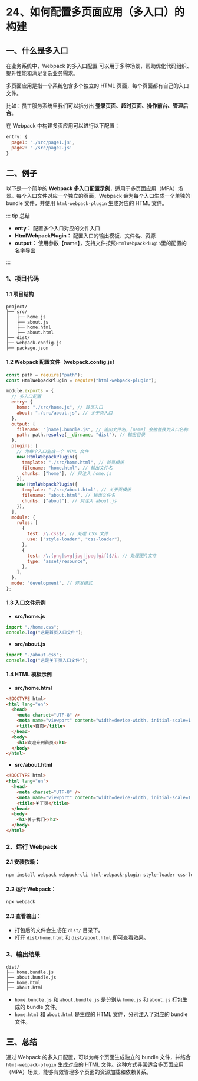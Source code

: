 # 24、如何配置多页面应用（多入口）的构建

## 一、什么是多入口

在业务系统中，Webpack 的多入口配置 可以用于多种场景，帮助优化代码组织、提升性能和满足复杂业务需求。

多页面应用是指一个系统包含多个独立的 HTML 页面，每个页面都有自己的入口文件。

比如：员工服务系统里我们可以拆分出 **登录页面、超时页面、操作前台、管理后台**。

在 Webpack 中构建多页应用可以进行以下配置：

```javascript
entry: {
  page1: './src/page1.js',
  page2: './src/page2.js'
}
```

## 二、例子

以下是一个简单的 **Webpack 多入口配置示例**，适用于多页面应用（MPA）场景。每个入口文件对应一个独立的页面，Webpack 会为每个入口生成一个单独的 bundle 文件，并使用 `html-webpack-plugin` 生成对应的 HTML 文件。

::: tip 总结

- **enty：** 配置多个入口对应的文件入口
- **HtmlWebpackPlugin：** 配置入口的输出模板、文件名、资源
- **output：** 使用参数【name】，支持文件按照`HtmlWebpackPlugin`里的配置的名字导出

:::

### 1、项目代码

#### 1.1 项目结构

```
project/
├── src/
│   ├── home.js
│   ├── about.js
│   ├── home.html
│   ├── about.html
├── dist/
├── webpack.config.js
├── package.json
```

#### 1.2 Webpack 配置文件（webpack.config.js）

```javascript
const path = require("path");
const HtmlWebpackPlugin = require("html-webpack-plugin");

module.exports = {
  // 多入口配置
  entry: {
    home: "./src/home.js", // 首页入口
    about: "./src/about.js", // 关于页入口
  },
  output: {
    filename: "[name].bundle.js", // 输出文件名，[name] 会被替换为入口名称
    path: path.resolve(__dirname, "dist"), // 输出目录
  },
  plugins: [
    // 为每个入口生成一个 HTML 文件
    new HtmlWebpackPlugin({
      template: "./src/home.html", // 首页模板
      filename: "home.html", // 输出文件名
      chunks: ["home"], // 只注入 home.js
    }),
    new HtmlWebpackPlugin({
      template: "./src/about.html", // 关于页模板
      filename: "about.html", // 输出文件名
      chunks: ["about"], // 只注入 about.js
    }),
  ],
  module: {
    rules: [
      {
        test: /\.css$/, // 处理 CSS 文件
        use: ["style-loader", "css-loader"],
      },
      {
        test: /\.(png|svg|jpg|jpeg|gif)$/i, // 处理图片文件
        type: "asset/resource",
      },
    ],
  },
  mode: "development", // 开发模式
};
```

#### 1.3 入口文件示例

- **src/home.js**

```javascript
import "./home.css";
console.log("这是首页入口文件");
```

- **src/about.js**

```javascript
import "./about.css";
console.log("这是关于页入口文件");
```

#### 1.4 HTML 模板示例

- **src/home.html**

```html
<!DOCTYPE html>
<html lang="en">
  <head>
    <meta charset="UTF-8" />
    <meta name="viewport" content="width=device-width, initial-scale=1.0" />
    <title>首页</title>
  </head>
  <body>
    <h1>欢迎来到首页</h1>
  </body>
</html>
```

- **src/about.html**

```html
<!DOCTYPE html>
<html lang="en">
  <head>
    <meta charset="UTF-8" />
    <meta name="viewport" content="width=device-width, initial-scale=1.0" />
    <title>关于页</title>
  </head>
  <body>
    <h1>关于我们</h1>
  </body>
</html>
```

### 2、运行 Webpack

#### 2.1 安装依赖：

```bash
npm install webpack webpack-cli html-webpack-plugin style-loader css-loader --save-dev
```

#### 2.2 运行 Webpack：

```bash
npx webpack
```

#### 2.3 查看输出：

- 打包后的文件会生成在 `dist/` 目录下。
- 打开 `dist/home.html` 和 `dist/about.html` 即可查看效果。

### 3、输出结果

```
dist/
├── home.bundle.js
├── about.bundle.js
├── home.html
├── about.html
```

- `home.bundle.js` 和 `about.bundle.js` 是分别从 `home.js` 和 `about.js` 打包生成的 bundle 文件。
- `home.html` 和 `about.html` 是生成的 HTML 文件，分别注入了对应的 bundle 文件。

## 三、总结

通过 Webpack 的多入口配置，可以为每个页面生成独立的 bundle 文件，并结合 `html-webpack-plugin` 生成对应的 HTML 文件。这种方式非常适合多页面应用（MPA）场景，能够有效管理多个页面的资源加载和依赖关系。
